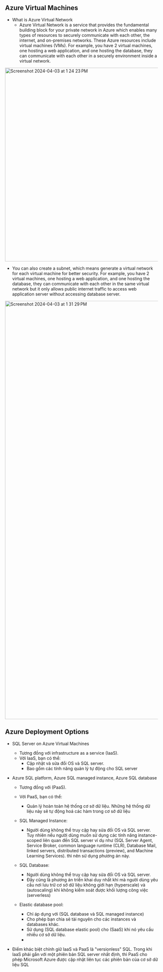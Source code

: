 ## Azure Virtual Machines
- What is Azure Virtual Network
  - Azure Virtual Network is a service that provides the fundamental building block for your private network in Azure which enables many types of resources to securely communicate with each other, the internet, and on-premises networks. These Azure resources include virtual machines (VMs). For example, you have 2 virtual machines, one hosting a web application, and one hosting the database, they can communicate with each other in a securely environment inside a virtual network. 

<img width="639" alt="Screenshot 2024-04-03 at 1 24 23 PM" src="https://github.com/DuongNg2911/IBM-Back-End-Development-Professional-Certificate/assets/127082369/fefb68b2-2f0c-4531-b243-31db3f4b2be3">

  - You can also create a subnet, which means generate a virtual network for each virtual machine for better security. For example, you have 2 virtual machines, one hosting a web application, and one hosting the database, they can communicate with each other in the same virtual network but it only allows public internet traffic to access web application server without accessing database server. 

<img width="1380" alt="Screenshot 2024-04-03 at 1 31 29 PM" src="https://github.com/DuongNg2911/IBM-Back-End-Development-Professional-Certificate/assets/127082369/9bb99de4-0795-40db-aa44-0e7089bb7f01">

## Azure Deployment Options 
- SQL Server on Azure Virtual Machines
  - Tương đồng với infrastructure as a service (IaaS).
  - Với IaaS, bạn có thể:
    - Cập nhật và sửa đổi OS và SQL server.
    - Bao gồm các tính năng quản lý tự động cho SQL server 
   
- Azure SQL platform, Azure SQL managed instance, Azure SQL database
  - Tương đồng với (PaaS).
  - Với PaaS, bạn có thể:
    - Quản lý hoàn toàn hệ thống cơ sở dữ liệu. Những hệ thống dữ liệu này sẽ tự động hoá các hàm trong cơ sở dữ liệu

  - SQL Managed Instance: 
    - Người dùng không thể truy cập hay sửa đổi OS và SQL server. Tuy nhiên nếu người dùng muốn sử dụng các tính năng instance-scoped liên quan đến SQL server ví dụ như (SQL Server Agent, Service Broker, common language runtime (CLR), Database Mail, linked servers, distributed transactions (preview), and Machine Learning Services). thì nên sử dụng phương án này.
   
  - SQL Database:
    - Người dùng không thể truy cập hay sửa đổi OS và SQL server.
    - Đây cũng là phương án triển khai duy nhất khi mà người dùng yêu cầu nơi lưu trữ cơ sở dữ liệu không giới hạn (hyperscale) và (autoscaling) khi không kiểm soát được khối lượng công việc (serverless)

  - Elastic database pool:
    - Chỉ áp dụng với (SQL database và SQL managed instance)
    - Cho phép bạn chia sẻ tài nguyên cho các instances và databases khác.
    - Sử dụng (SQL database elastic pool) cho (SaaS) khi nó yêu cầu nhiều cơ sở dữ liệu.
     - 
- Điểm khác biệt chính giữ IaaS và PaaS là "versionless" SQL. Trong khi IaaS phải gắn với một phiên bản SQL server nhất định, thì PaaS cho phép Microsoft Azure được cập nhật liên tục các phiên bản của cơ sở dữ liệu SQL
